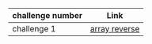 | challenge number | Link                                                                                               |
|------------------|----------------------------------------------------------------------------------------------------|
| challenge 1       | [array reverse](https://github.com/Ahmad-Khaled-Zaid/data-structures-and-algorithms-python/pull/2) |
